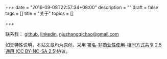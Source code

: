 +++
date = "2016-09-08T22:57:34+08:00"
description = ""
draft = false
tags = []
title = "关于"
topics = []

+++

联系我： [github](https://github.com/usbuild), [linkedin](https://www.linkedin.com/in/usbuild/), [njuzhangqichao@gmail.com](mailto:njuzhangqichao@gmail.com)

如无特殊说明，本站文章均为原创，采用 [署名-非商业性使用-相同方式共享 2.5 通用 (CC BY-NC-SA 2.5)](http://creativecommons.org/licenses/by-nc-sa/2.5/deed.zh)协议。
